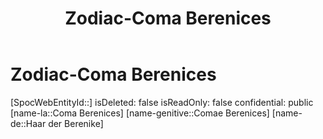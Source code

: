 ﻿---
title: "Zodiac-Coma Berenices"
type: Zodiac
tags:
- astro/Zodiac

---

# Zodiac-Coma Berenices

[SpocWebEntityId::]
isDeleted: false
isReadOnly: false
confidential: public
[name-la::Coma Berenices]
[name-genitive::Comae Berenices]
[name-de::Haar der Berenike]
